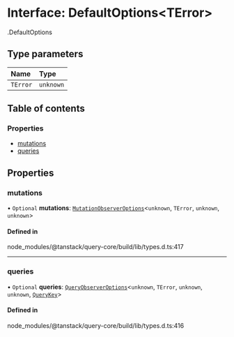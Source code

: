 # Interface: DefaultOptions<TError\>

[<internal>](../wiki/%3Cinternal%3E).DefaultOptions

## Type parameters

| Name | Type |
| :------ | :------ |
| `TError` | `unknown` |

## Table of contents

### Properties

- [mutations](../wiki/%3Cinternal%3E.DefaultOptions#mutations)
- [queries](../wiki/%3Cinternal%3E.DefaultOptions#queries)

## Properties

### mutations

• `Optional` **mutations**: [`MutationObserverOptions`](../wiki/%3Cinternal%3E.MutationObserverOptions)<`unknown`, `TError`, `unknown`, `unknown`\>

#### Defined in

node_modules/@tanstack/query-core/build/lib/types.d.ts:417

___

### queries

• `Optional` **queries**: [`QueryObserverOptions`](../wiki/%3Cinternal%3E.QueryObserverOptions)<`unknown`, `TError`, `unknown`, `unknown`, [`QueryKey`](../wiki/%3Cinternal%3E#querykey)\>

#### Defined in

node_modules/@tanstack/query-core/build/lib/types.d.ts:416
